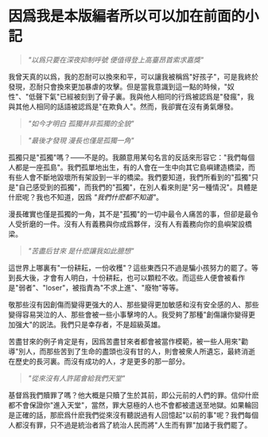 # 因爲我是本版編者所以可以加在前面的小記

>*"以爲只要在深夜抑制呼號 便值得登上高臺昂首索求嘉獎"*

我曾天真的以爲，我的忍耐可以換來和平，可以讓我被稱爲"好孩子"，可是我終於發現，忍耐只會換來更加暴虐的攻擊。但是當我意識到這一點的時候，"奴性"、"低聲下氣"已經被刻到了骨子裏。我與他人相同的行爲被認爲是"發瘋"，我與其他人相同的話語被認爲是"在欺負人"。然而，我卻實在沒有勇氣爆發。

>*"如今才明白 孤獨并非孤獨的全貌"*

>*"最後才發現 漫長也僅是孤獨一角"*

孤獨只是"孤獨"嗎？——不是的。我願意用某句名言的反話來形容它："我們每個人都是一座孤島"。我們孤單地出生，有的人會在一生中向其它島嶼建造橋梁，而有些人會不斷地毀壞所有架設到一半的橋梁。我們要知道，我們所看到的"孤獨"只是"自己感受到的孤獨"，而我們的"孤獨"，在別人看來則是"另一種情況"。具體是什麽呢？我也不知道，因爲 *"我們什麽都不知道"*。

漫長確實也僅是孤獨的一角，其不是"孤獨"的一切中最令人痛苦的事，但卻是最令人受折磨的一件。沒有人有義務與你成爲夥伴，沒有人有義務向你的島嶼架設橋梁。

>*"苦盡后甘來 是什麽讓我如此臆想"*

這世界上哪裏有"一份耕耘，一份收穫"？這些東西只不過是騙小孩努力的罷了。等到長大後，才會有人明白，十份耕耘，也可以顆粒不收。而這些人便會被看作是"弱者"、"loser"，被指責為"不求上進"、"廢物"等等。

敬那些沒有因創傷而變得更强大的人、那些變得更加敏感和沒有安全感的人、那些變得容易哭泣的人、那些會被一些小事擊垮的人。我受夠了那種"創傷讓你變得更加强大"的説法。我們只是幸存者，不是超級英雄。

苦盡甘來的例子肯定是有，因爲苦盡甘來者都會被當作模範，被一些人用來"勸導"別人，而那些苦到了生命的盡頭也沒有甘的人，則會被衆人所遺忘，最終消逝在歷史的長河裏。而沒有成功的人，才是更多的那一部分。

>*"從來沒有人許諾會給我們天堂"*

基督爲我們贖罪了嗎？他大概是只贖了生於其前，即公元前的人們的罪。信仰什麽都不會保證你"進入天堂"，當然，罪大惡極的人也不會都被遣送至地獄。如果輪回是正確的話，那麽爲什麽我們從來沒有聽説過有人回憶起"以前的事"呢？我們每個人都沒有罪，只不過是統治者爲了統治人民而將"人生而有罪"加諸于我們罷了。